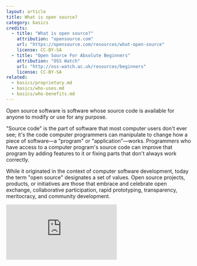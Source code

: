 ```yaml
---
layout: article
title: What is open source?
category: basics
credits:
  - title: "What is open source?"
    attribution: "opensource.com"
    url: "https://opensource.com/resources/what-open-source"
    license: CC-BY-SA
  - title: "Open Source For Absolute Beginners"
    attribution: "OSS Watch"
    url: "http://oss-watch.ac.uk/resources/beginners"
    license: CC-BY-SA
related:
  - basics/proprietary.md
  - basics/who-uses.md
  - basics/who-benefits.md
---
```


Open source software is software whose source code is available for anyone to modify or use for any purpose.

"Source code" is the part of software that most computer users don't ever see; it's the code computer programmers can manipulate to change how a piece of software—a "program" or "application"—works. Programmers who have access to a computer program's source code can improve that program by adding features to it or fixing parts that don't always work correctly.

While it originated in the context of computer software development, today the term "open source" designates a set of values. Open source projects, products, or initiatives are those that embrace and celebrate open exchange, collaborative participation, rapid prototyping, transparency, meritocracy, and community development.

<p class="embed"><iframe src="https://www.youtube.com/embed/Tyd0FO0tko8" frameborder="0" allowfullscreen></iframe></p>
